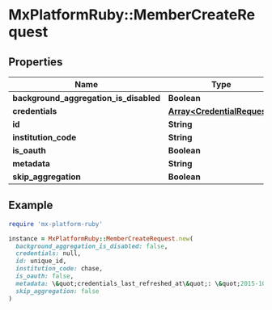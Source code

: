 # MxPlatformRuby::MemberCreateRequest

## Properties

| Name | Type | Description | Notes |
| ---- | ---- | ----------- | ----- |
| **background_aggregation_is_disabled** | **Boolean** |  | [optional] |
| **credentials** | [**Array&lt;CredentialRequest&gt;**](CredentialRequest.md) |  |  |
| **id** | **String** |  | [optional] |
| **institution_code** | **String** |  |  |
| **is_oauth** | **Boolean** |  | [optional] |
| **metadata** | **String** |  | [optional] |
| **skip_aggregation** | **Boolean** |  | [optional] |

## Example

```ruby
require 'mx-platform-ruby'

instance = MxPlatformRuby::MemberCreateRequest.new(
  background_aggregation_is_disabled: false,
  credentials: null,
  id: unique_id,
  institution_code: chase,
  is_oauth: false,
  metadata: \&quot;credentials_last_refreshed_at\&quot;: \&quot;2015-10-15\&quot;,
  skip_aggregation: false
)
```

